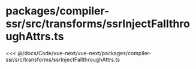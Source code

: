 # packages/compiler-ssr/src/transforms/ssrInjectFallthroughAttrs.ts

<<< @/docs/Code/vue-next/vue-next/packages/compiler-ssr/src/transforms/ssrInjectFallthroughAttrs.ts
